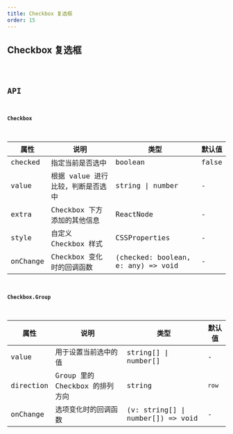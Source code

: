 ```yaml
---
title: Checkbox 复选框
order: 15
---
```


## Checkbox 复选框

<code src="./checkbox/index.tsx" />

## API

#### Checkbox

| 属性 | 说明 | 类型 | 默认值 |
| --- | --- | --- | --- |
| checked | 指定当前是否选中 | boolean | false |
| value | 根据 value 进行比较，判断是否选中 | string \| number | - |
| extra | Checkbox 下方添加的其他信息 | ReactNode | - |
| style | 自定义 Checkbox 样式 | CSSProperties | - |
| onChange | Checkbox 变化时的回调函数 | (checked: boolean, e: any) => void | - |

#### Checkbox.Group

| 属性 | 说明 | 类型 | 默认值 |
| --- | --- | --- | --- |
| value | 用于设置当前选中的值 | string[] \| number[] | - |
| direction | Group 里的 Checkbox 的排列方向 | string | `row` |
| onChange | 选项变化时的回调函数 | (v: string[] \| number[]) => void | - |
